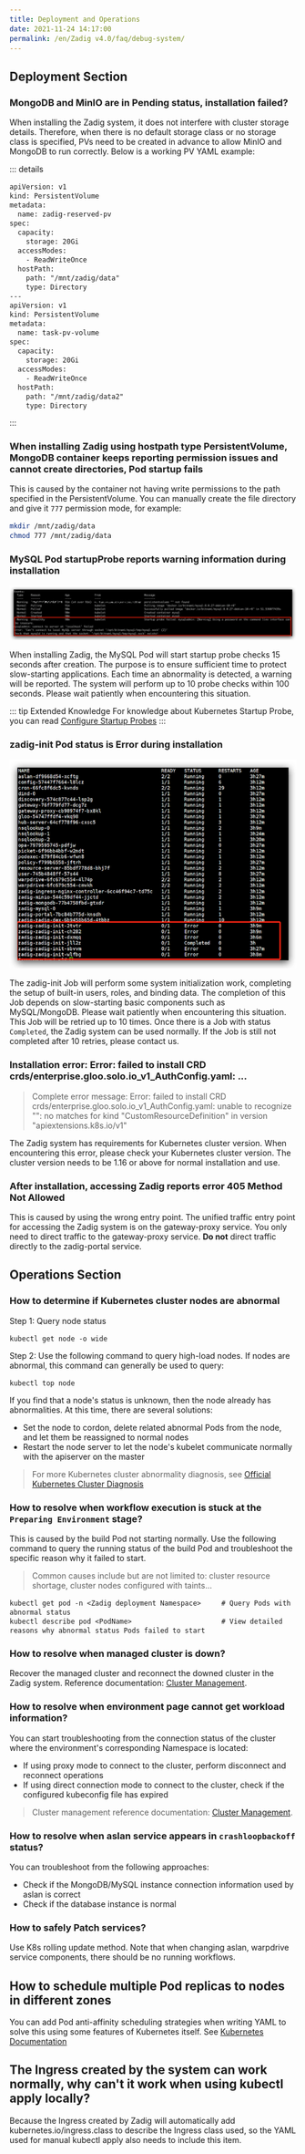 ```yaml
---
title: Deployment and Operations
date: 2021-11-24 14:17:00
permalink: /en/Zadig v4.0/faq/debug-system/
---
```


## Deployment Section

### MongoDB and MinIO are in Pending status, installation failed?

When installing the Zadig system, it does not interfere with cluster storage details. Therefore, when there is no default storage class or no storage class is specified, PVs need to be created in advance to allow MinIO and MongoDB to run correctly. Below is a working PV YAML example:

::: details
```
apiVersion: v1
kind: PersistentVolume
metadata:
  name: zadig-reserved-pv
spec:
  capacity:
    storage: 20Gi
  accessModes:
    - ReadWriteOnce
  hostPath:
    path: "/mnt/zadig/data"
    type: Directory
---
apiVersion: v1
kind: PersistentVolume
metadata:
  name: task-pv-volume
spec:
  capacity:
    storage: 20Gi
  accessModes:
    - ReadWriteOnce
  hostPath:
    path: "/mnt/zadig/data2"
    type: Directory
```
:::

### When installing Zadig using hostpath type PersistentVolume, MongoDB container keeps reporting permission issues and cannot create directories, Pod startup fails

This is caused by the container not having write permissions to the path specified in the PersistentVolume. You can manually create the file directory and give it `777` permission mode, for example:

```bash
mkdir /mnt/zadig/data
chmod 777 /mnt/zadig/data
```

### MySQL Pod startupProbe reports warning information during installation

![mysql_pod_startup_probe_warning](../../_images/mysql_pod_startup_probe_warning.png)

When installing Zadig, the MySQL Pod will start startup probe checks 15 seconds after creation. The purpose is to ensure sufficient time to protect slow-starting applications. Each time an abnormality is detected, a warning will be reported. The system will perform up to 10 probe checks within 100 seconds. Please wait patiently when encountering this situation.

::: tip Extended Knowledge
For knowledge about Kubernetes Startup Probe, you can read [Configure Startup Probes](https://kubernetes.io/docs/tasks/configure-pod-container/configure-liveness-readiness-startup-probes)
:::

### zadig-init Pod status is Error during installation

![zadig_init_job_error](../../_images/zadig_init_job_error.png)

The zadig-init Job will perform some system initialization work, completing the setup of built-in users, roles, and binding data. The completion of this Job depends on slow-starting basic components such as MySQL/MongoDB. Please wait patiently when encountering this situation. This Job will be retried up to 10 times. Once there is a Job with status `Completed`, the Zadig system can be used normally. If the Job is still not completed after 10 retries, please contact us.

### Installation error: Error: failed to install CRD crds/enterprise.gloo.solo.io_v1_AuthConfig.yaml: ...
> Complete error message: Error: failed to install CRD crds/enterprise.gloo.solo.io_v1_AuthConfig.yaml: unable to recognize "": no matches for kind "CustomResourceDefinition" in version "apiextensions.k8s.io/v1"

The Zadig system has requirements for Kubernetes cluster version. When encountering this error, please check your Kubernetes cluster version. The cluster version needs to be 1.16 or above for normal installation and use.

### After installation, accessing Zadig reports error 405 Method Not Allowed

This is caused by using the wrong entry point. The unified traffic entry point for accessing the Zadig system is on the gateway-proxy service. You only need to direct traffic to the gateway-proxy service. **Do not** direct traffic directly to the zadig-portal service.

## Operations Section

### How to determine if Kubernetes cluster nodes are abnormal

Step 1: Query node status

```
kubectl get node -o wide
```

Step 2: Use the following command to query high-load nodes. If nodes are abnormal, this command can generally be used to query:
```
kubectl top node
```

If you find that a node's status is unknown, then the node already has abnormalities. At this time, there are several solutions:
- Set the node to cordon, delete related abnormal Pods from the node, and let them be reassigned to normal nodes
- Restart the node server to let the node's kubelet communicate normally with the apiserver on the master

> For more Kubernetes cluster abnormality diagnosis, see [Official Kubernetes Cluster Diagnosis](https://kubernetes.io/docs/tasks/debug-application-cluster/debug-cluster/)

### How to resolve when workflow execution is stuck at the `Preparing Environment` stage?

This is caused by the build Pod not starting normally. Use the following command to query the running status of the build Pod and troubleshoot the specific reason why it failed to start.

> Common causes include but are not limited to: cluster resource shortage, cluster nodes configured with taints...

```
kubectl get pod -n <Zadig deployment Namespace>     # Query Pods with abnormal status
kubectl describe pod <PodName>                      # View detailed reasons why abnormal status Pods failed to start
```

### How to resolve when managed cluster is down?

Recover the managed cluster and reconnect the downed cluster in the Zadig system. Reference documentation: [Cluster Management](/en/Zadig%20v4.0/pages/cluster_manage/).

### How to resolve when environment page cannot get workload information?
You can start troubleshooting from the connection status of the cluster where the environment's corresponding Namespace is located:

- If using proxy mode to connect to the cluster, perform disconnect and reconnect operations
- If using direct connection mode to connect to the cluster, check if the configured kubeconfig file has expired

> Cluster management reference documentation: [Cluster Management](/en/Zadig%20v4.0/pages/cluster_manage/).

### How to resolve when aslan service appears in `crashloopbackoff` status?

You can troubleshoot from the following approaches:
- Check if the MongoDB/MySQL instance connection information used by aslan is correct
- Check if the database instance is normal

### How to safely Patch services?

Use K8s rolling update method. Note that when changing aslan, warpdrive service components, there should be no running workflows.

## How to schedule multiple Pod replicas to nodes in different zones

You can add Pod anti-affinity scheduling strategies when writing YAML to solve this using some features of Kubernetes itself. See [Kubernetes Documentation](https://kubernetes.io/zh/docs/concepts/scheduling-eviction/assign-pod-node/)

## The Ingress created by the system can work normally, why can't it work when using kubectl apply locally?

Because the Ingress created by Zadig will automatically add kubernetes.io/ingress.class to describe the Ingress class used, so the YAML used for manual kubectl apply also needs to include this item.


